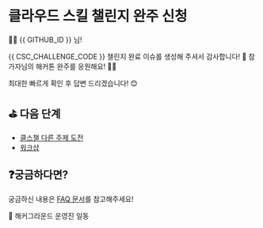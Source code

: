 # 클라우드 스킬 챌린지 완주 신청

👋🏼 {{ GITHUB_ID }} 님!

{{ CSC_CHALLENGE_CODE }} 챌린지 완료 이슈를 생성해 주셔서 감사합니다! 🎉 참가자님의 해커톤 완주를 응원해요! 💪🏼

최대한 빠르게 확인 후 답변 드리겠습니다! 😊

## ⛳️ 다음 단계

- [클스챌 다른 주제 도전](https://github.com/hackersground-kr/hackers-ground/tree/main/csc)
- [워크샵](https://github.com/hackersground-kr/hackers-ground/tree/main/workshop)


## ❓궁금하다면?

궁금하신 내용은 [FAQ 문서](../faq/README.md)를 참고해주세요!


🔹 해커그라운드 운영진 일동 